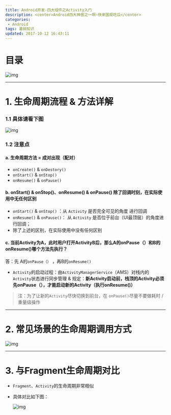 ```yaml
---
title: Android开发-四大组件之Activity入门
description: <center>Android四大神兽之一啊~快来围观吃瓜</center>
categories:
 - Android
tags: 基础知识
updated: 2017-10-12 16:43:11
---
```


# 目录

![img](http://lc-lf8Y5Iic.cn-n1.lcfile.com/cbebd2ce56ba9dace043/%E5%9B%9B%E5%A4%A7%E7%BB%84%E4%BB%B6%E4%B9%8BActivity%E5%85%A5%E9%97%A81.png)

------

# 1. 生命周期流程 & 方法详解

### 1.1 具体请看下图

![img](<http://lc-lf8y5iic.cn-n1.lcfile.com/6163a28807d8f44b5265/%E5%9B%9B%E5%A4%A7%E7%BB%84%E4%BB%B6%E4%B9%8BActivity%E5%85%A5%E9%97%A82.png>)

### 1.2 注意点

#### a. 生命周期方法 = 成对出现（配对）

-  `onCreate()` & `onDestory()` 
-  `onStart()` & `onStop()` 
-  `onResume()`  & `onPause()` 

#### b. onStart() & onStop()、onResume()  & onPause() 除了回调时刻，在实际使用中无任何区别

-  `onStart()` & `onStop()` ：从 `Activity` 是否完全可见的角度 进行回调
-  `onResume()` & `onPause()`： 从 `Activity` 是否位于前台（UI最顶层）的角度进行回调；
- 除了上述的区别，在实际使用中没有任何区别

#### c. 当前Activity为A，此时用户打开ActivityB后，那么A的onPause（）和B的onResume()哪个方法先执行？

答：先 A的`onPause（）` ，再B的`onResume()`

-  `Activity`的启动过程：由`ActivityManagerService`（AMS）对栈内的`Activity`状态进行同步管理 & 规定：**新Activity启动前，栈顶的Activity必须先onPause（），才能启动新的Activity（执行onResume()）** 

> 注：为了让新的`Activity`尽快切换到前台，在 `onPause()`尽量不要做耗时 / 重量级操作

------

# 2. 常见场景的生命周期调用方式

![img](<http://lc-lf8y5iic.cn-n1.lcfile.com/ce0be4f936f6665f296a/%E5%9B%9B%E5%A4%A7%E7%BB%84%E4%BB%B6%E4%B9%8BActivity%E5%85%A5%E9%97%A83.png>)

------

# 3. 与Fragment生命周期对比

-  `Fragment`、`Activity`的生命周期非常相似

- 具体对比如下图：

  ![img](<http://lc-lf8y5iic.cn-n1.lcfile.com/718f25b827da30be3ff2/%E5%9B%9B%E5%A4%A7%E7%BB%84%E4%BB%B6%E4%B9%8BActivity%E5%85%A5%E9%97%A84.png>)

